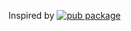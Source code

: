 Inspired by [![pub package](https://img.shields.io/pub/v/synchronized.svg)](https://pub.dev/packages/synchronized)
